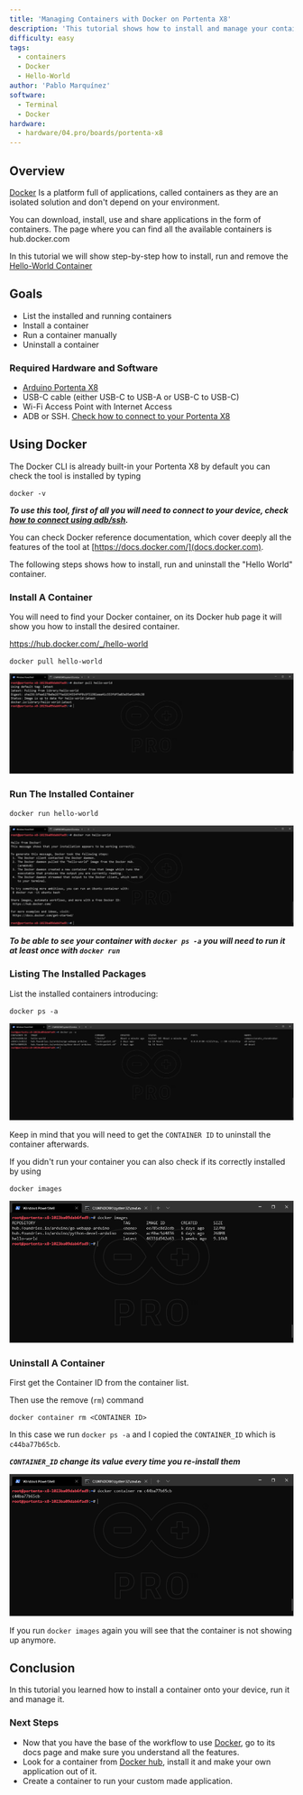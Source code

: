```yaml
---
title: 'Managing Containers with Docker on Portenta X8'
description: 'This tutorial shows how to install and manage your containers using Docker.'
difficulty: easy
tags:
  - containers
  - Docker
  - Hello-World
author: 'Pablo Marquínez'
software:
  - Terminal
  - Docker
hardware:
  - hardware/04.pro/boards/portenta-x8
---
```


## Overview

[Docker](http://docker.com) Is a platform full of applications, called containers as they are an isolated solution and don't depend on your environment.

You can download, install, use and share applications in the form of containers. The page where you can find all the available containers is hub.docker.com

In this tutorial we will show step-by-step how to install, run and remove the [Hello-World Container](https://hub.docker.com/_/hello-world)

## Goals

- List the installed and running containers
- Install a container
- Run a container manually
- Uninstall a container

### Required Hardware and Software

- [Arduino Portenta X8](https://store.arduino.cc/products/portenta-x8)
- USB-C cable (either USB-C to USB-A or USB-C to USB-C)
- Wi-Fi Access Point with Internet Access
- ADB or SSH. [Check how to connect to your Portenta X8](docs.arduino.cc/tutorials/portenta-x8/out-of-the-box#controlling-portenta-x8-through-the-terminal)

## Using Docker

The Docker CLI is already built-in your Portenta X8 by default you can check the tool is installed by typing
```
docker -v
```

***To use this tool, first of all you will need to connect to your device, check [how to connect using adb/ssh](/tutorials/portenta-x8/out-of-the-box#controlling-portenta-x8-through-the-terminal).***

You can check Docker reference documentation, which cover deeply all the features of the tool at [https://docs.docker.com/](docs.docker.com).

The following steps shows how to install, run and uninstall the "Hello World" container.

### Install A Container

You will need to find your Docker container, on its Docker hub page it will show you how to install the desired container.

https://hub.docker.com/_/hello-world

```
docker pull hello-world
```

![Docker CLI pulling a container](assets/docker-pull.png)

### Run The Installed Container

```
docker run hello-world
```

![Docker CLI running Hello World app](assets/docker-run.png)

***To be able to see your container with `docker ps -a` you will need to run it at least once with `docker run`***

### Listing The Installed Packages
List the installed containers introducing: 
``` 
docker ps -a
```

![Docker CLI listing all the installed containers](assets/docker-ps.png)

Keep in mind that you will need to get the `CONTAINER ID` to uninstall the container afterwards.

If you didn't run your container you can also check if its correctly installed by using 
```
docker images
```

![Docker CLI images](assets/docker-images.png)

### Uninstall A Container

First get the Container ID from the container list.

Then use the remove (`rm`) command 
```
docker container rm <CONTAINER ID>
```

In this case we run `docker ps -a` and I copied the `CONTAINER_ID` which is `c44ba77b65cb`.

***`CONTAINER_ID` change its value every time you re-install them***

![Docker CLI container uninstall](assets/docker-container-rm.png)

If you run `docker images` again you will see that the container is not showing up anymore.

## Conclusion

In this tutorial you learned how to install a container onto your device, run it and manage it.

### Next Steps

- Now that you have the base of the workflow to use [Docker](https://docker.com), go to its docs page and make sure you understand all the features.
- Look for a container from [Docker hub](http://hub.docker.com), install it and make your own application out of it.
- Create a container to run your custom made application.